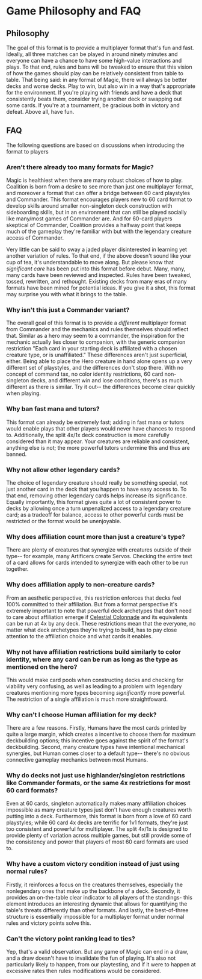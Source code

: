 # Game Philosophy and FAQ

## Philosophy

The goal of this format is to provide a multiplayer format that's fun and fast. Ideally, all three matches can be played in around ninety minutes and everyone can have a chance to have some high-value interactions and plays. To that end, rules and bans will be tweaked to ensure that this vision of how the games should play can be relatively consistent from table to table. That being said: in any format of Magic, there will always be better decks and worse decks. Play to win, but also win in a way that's appropriate for the environment. If you're playing with friends and have a deck that consistently beats them, consider trying another deck or swapping out some cards. If you're at a tournament, be gracious both in victory and defeat. Above all, have fun.

## FAQ
The following questions are based on discussions when introducing the format to players

### Aren't there already too many formats for Magic?
Magic is healthiest when there are many robust choices of how to play. Coalition is born from a desire to see more than just one multiplayer format, and moreover a format that can offer a bridge between 60 card playstyles and Commander. This format encourages players new to 60 card format to develop skills around smaller non-singleton deck construction with sideboarding skills, but in an environment that can still be played socially like many/most games of Commander are. And for 60-card players skeptical of Commander, Coalition provides a halfway point that keeps much of the gameplay they're familiar with but with the legendary creature access of Commander. 

Very little can be said to sway a jaded player disinterested in learning yet another variation of rules. To that end, if the above doesn't sound like your cup of tea, it's understandable to move along. But please know that *significant care* has been put into this format before debut. Many, many, many cards have been reviewed and inspected. Rules have been tweaked, tossed, rewritten, and rethought. Existing decks from many eras of many formats have been mined for potential ideas. If you give it a shot, this format may surprise you with what it brings to the table. 


### Why isn't this just a Commander variant?
The overall goal of this format is to provide a *different* multiplayer format from Commander and the mechanics and rules themselves should reflect that. Similar as a hero may seem to a commander, the inspiration for the mechanic actually lies closer to companion, with the generic companion restriction "Each card in your starting deck is affiliated with a chosen creature type, or is unaffiliated." These differences aren't just superficial, either. Being able to place the Hero creature in hand alone opens up a very different set of playstyles, and the differences don't stop there. With no concept of command tax, no color identity restrictions, 60 card non-singleton decks, and different win and lose conditions, there's as much different as there is similar. Try it out-- the differences become clear quickly when playing. 

### Why ban fast mana and tutors?
This format can already be extremely fast; adding in fast mana or tutors would enable plays that other players would never have chances to respond to. Additionally, the split 4x/1x deck construction is more carefully considered than it may appear. Your creatures are reliable and consistent, anything else is not; the more powerful tutors undermine this and thus are banned.

### Why not allow other legendary cards?
The choice of legendary creature should really be something special, not just another card in the deck that you happen to have easy access to. To that end, removing other legendary cards helps increase its significance. Equally importantly, this format gives quite a lot of consistent power to decks by allowing once a turn unpenalized access to a legendary creature card; as a tradeoff for balance, access to other powerful cards must be restricted or the format would be unenjoyable.

### Why does affiliation count more than just a creature's type?
There are plenty of creatures that synergize with creatures outside of their type-- for example, many Artificers create Servos. Checking the entire text of a card allows for cards intended to synergize with each other to be run together. 

### Why does affiliation apply to non-creature cards?
From an aesthetic perspective, this restriction enforces that decks feel 100% committed to their affiliation. But from a format perspective it's extremely important to note that powerful deck archetypes that don't need to care about affiliation emerge if [Celestial Colonnade](https://scryfall.com/card/uma/238/celestial-colonnade) and its equivalents can be run at 4x by any deck. These restrictions mean that the everyone, no matter what deck archetypes they're trying to build, has to pay close attention to the affiliation choice and what cards it enables. 

### Why not have affiliation restrictions build similarly to color identity, where any card can be run as long as the type as mentioned on the hero? 
This would make card pools when constructing decks and checking for viability very confusing, as well as leading to a problem with legendary creatures mentioning more types becoming *significantly* more powerful. The restriction of a single affiliation is much more straightfoward.

### Why can't I choose Human affiliation for my deck?
There are a few reasons. Firstly, Humans have the most cards printed by quite a large margin, which creates a incentive to choose them for maximum deckbuilding options; this incentive goes against the spirit of the format's deckbuilding. Second, many creature types have intentional mechanical synergies, but Human comes closer to a default type-- there's no obvious connective gameplay mechanics between most Humans. 

### Why do decks not just use highlander/singleton restrictions like Commander formats, or the same 4x restrictions for most 60 card formats?
Even at 60 cards, singleton automatically makes many affiliation choices impossible as many creature types just don't have enough creatures worth putting into a deck. Furthermore, this format is born from a love of 60 card playstyles; while 60 card 4x decks are terrific for 1v1 formats, they're just too consistent and powerful for multiplayer. The split 4x/1x is designed to provide plenty of variation across multiple games, but still provide some of the consistency and power that players of most 60 card formats are used to. 

### Why have a custom victory condition instead of just using normal rules?
Firstly, it reinforces a focus on the creatures themselves, especially the nonlegendary ones that make up the backbone of a deck. Secondly, it provides an on-the-table clear indicator to all players of the standings- this element introduces an interesting dynamic that allows for quantifying the table's threats differently than other formats. And lastly, the best-of-three structure is essentially impossible for a multiplayer format under normal rules and victory points solve this.

### Can't the victory point ranking lead to ties?
Yep, that's a valid observation. But any game of Magic can end in a draw, and a draw doesn't have to invalidate the fun of playing. It's also not particularly likely to happen, from our playtesting, and if it were to happen at excessive rates then rules modifications would be considered. 
